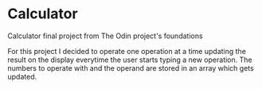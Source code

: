 # Calculator
Calculator final project from The Odin project's foundations

For this project I decided to operate one operation at a time updating the result on the display everytime the user starts typing a new operation.
The numbers to operate with and the operand are stored in an array which gets updated.

